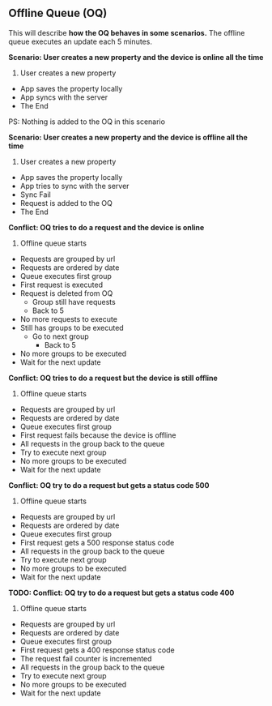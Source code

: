 ## Offline Queue (OQ)

This will describe **how the OQ behaves in some scenarios.** The offline queue executes an update each 5 minutes.

**Scenario: User creates a new property and the device is online all the time**

1. User creates a new property
- App saves the property locally
- App syncs with the server
- The End

PS: Nothing is added to the OQ in this scenario


**Scenario: User creates a new property and the device is offline all the time**

1. User creates a new property
- App saves the property locally
- App tries to sync with the server
- Sync Fail
- Request is added to the OQ
- The End

**Conflict: OQ tries to do a request and the device is online**

1. Offline queue starts
- Requests are grouped by url
- Requests are ordered by date
- Queue executes first group
- First request is executed
- Request is deleted from OQ
  - Group still have requests
  - Back to 5
- No more requests to execute
- Still has groups to be executed
  - Go to next group
    - Back to 5
- No more groups to be executed
- Wait for the next update

**Conflict: OQ tries to do a request but the device is still offline**

1. Offline queue starts
- Requests are grouped by url
- Requests are ordered by date
- Queue executes first group
- First request fails because the device is offline
- All requests in the group back to the queue
- Try to execute next group
- No more groups to be executed
- Wait for the next update

**Conflict: OQ try to do a request but gets a status code 500**

1. Offline queue starts
- Requests are grouped by url
- Requests are ordered by date
- Queue executes first group
- First request gets a 500 response status code
- All requests in the group back to the queue
- Try to execute next group
- No more groups to be executed
- Wait for the next update


**TODO: Conflict: OQ try to do a request but gets a status code 400**

1. Offline queue starts
- Requests are grouped by url
- Requests are ordered by date
- Queue executes first group
- First request gets a 400 response status code
- The request fail counter is incremented
- All requests in the group back to the queue
- Try to execute next group
- No more groups to be executed
- Wait for the next update
